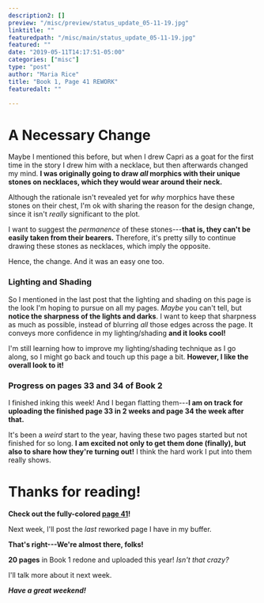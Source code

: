 ```yaml
---
description2: []
preview: "/misc/preview/status_update_05-11-19.jpg"
linktitle: ""
featuredpath: "/misc/main/status_update_05-11-19.jpg"
featured: ""
date: "2019-05-11T14:17:51-05:00"
categories: ["misc"]
type: "post"
author: "Maria Rice"
title: "Book 1, Page 41 REWORK"
featuredalt: ""

---
```


# A Necessary Change

Maybe I mentioned this before, but when I drew Capri as a goat for the first time in the story I drew him with a necklace, but then afterwards changed my mind. 
**I was originally going to draw _all_ morphics with their unique stones on necklaces, which they would wear around their neck.** 

Although the rationale isn't revealed yet for _why_ morphics have these stones on their chest, I'm ok with sharing the reason for the design change, since it isn't _really_ significant to the plot. 

I want to suggest the _permanence_ of these stones---**that is, they can't be easily taken from their bearers.**
Therefore, it's pretty silly to continue drawing these stones as necklaces, which imply the opposite. 

Hence, the change. And it was an easy one too.

### Lighting and Shading

So I mentioned in the last post that the lighting and shading on this page is the look I'm hoping to pursue on all my pages. 
_Maybe_ you can't tell, but **notice the sharpness of the lights and darks**. 
I want to keep that sharpness as much as possible, instead of blurring _all_ those edges across the page. 
It conveys more confidence in my lighting/shading **and it looks cool!**

I'm still learning how to improve my lighting/shading technique as I go along, so I might go back and touch up this page a bit. **However, I like the overall look to it!**

### Progress on pages 33 and 34 of Book 2

I finished inking this week! 
And I began flatting them---**I am on track for uploading the finished page 33 in 2 weeks and page 34 the week after that.**

It's been a _weird_ start to the year, having these two pages started but not finished for so long. 
**I am excited not only to get them done (finally), but also to share how they're turning out!** 
I think the hard work I put into them really shows.

# Thanks for reading!

**Check out the fully-colored [page 41](https://mcrice123.github.io/morphic/blog/book-1-page-41/)!**

Next week, I'll post the _last_ reworked page I have in my buffer.

**That's right---We're almost there, folks!**

**20 pages** in Book 1 redone and uploaded this year! _Isn't that crazy?_

I'll talk more about it next week.

**_Have a great weekend!_**


